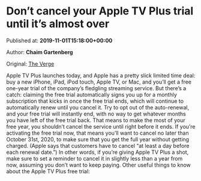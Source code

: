 
# Don’t cancel your Apple TV Plus trial until it’s almost over

Published at: **2019-11-01T15:18:00+00:00**

Author: **Chaim Gartenberg**

Original: [The Verge](https://www.theverge.com/2019/11/1/20943286/apple-tv-plus-free-trial-one-year-new-devices-cancel-auto-renew-how-to)

Apple TV Plus launches today, and Apple has a pretty slick limited time deal: buy a new iPhone, iPad, iPod touch, Apple TV, or Mac, and you’ll get a free one-year trial of the company’s fledgling streaming service.
But there’s a catch: claiming the free trial automatically signs you up for a monthly subscription that kicks in once the free trial ends, which will continue to automatically renew until you cancel it. Try to opt out of the auto-renewal, and your free trial will instantly end, with no way to get whatever months you have left of the free trial back.
That means to make the most of your free year, you shouldn’t cancel the service until right before it ends. If you’re activating the free trial now, that means you’ll want to cancel no later than October 31st, 2020, to make sure that you get the full year without getting charged. (Apple says that customers have to cancel “at least a day before each renewal date.”)
In other words, if you’re giving Apple TV Plus a shot, make sure to set a reminder to cancel it in slightly less than a year from now, assuming you don’t want to keep paying.
Other useful things to know about the Apple TV Plus free trial:

